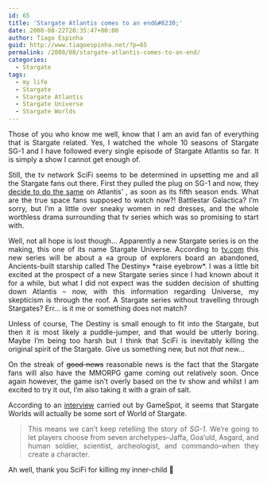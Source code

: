 ```yaml
---
id: 65
title: 'Stargate Atlantis comes to an end&#8230;'
date: 2008-08-22T20:35:47+00:00
author: Tiago Espinha
guid: http://www.tiagoespinha.net/?p=65
permalink: /2008/08/stargate-atlantis-comes-to-an-end/
categories:
  - Stargate
tags:
  - my life
  - Stargate
  - Stargate Atlantis
  - Stargate Universe
  - Stargate Worlds
---
```

<p style="text-align: justify;">
  Those of you who know me well, know that I am an avid fan of everything that is Stargate related. Yes, I watched the whole 10 seasons of Stargate SG-1 and I have followed every single episode of Stargate Atlantis so far. It is simply a show I cannot get enough of.
</p>

<p style="text-align: justify;">
  Still, the tv network SciFi seems to be determined in upsetting me and all the Stargate fans out there. First they pulled the plug on SG-1 and now, they <a href="http://www.tv.com/story/11569.html?tag=topslot;link;1&om_act=convert&om_clk=topslot" target="_blank">decide to do the same</a> on Atlantis&#8217; , as soon as its fifth season ends. What are the true space fans supposed to watch now?! Battlestar Galactica? I&#8217;m sorry, but I&#8217;m a little over sneaky women in red dresses, and the whole worthless drama surrounding that tv series which was so promising to start with.
</p>

<p style="text-align: justify;">
  Well, not all hope is lost though&#8230; Apparently a new Stargate series is on the making, this one of its name Stargate Universe. According to <a href="http://www.tv.com/story/11571.html?tag=topslot;link;0&om_act=convert&om_clk=topslot" target="_blank">tv.com</a> this new series will be about a «a group of explorers board an abandoned, Ancients-built starship called The Destiny» *raise eyebrow*. I was a little bit excited at the prospect of a new Stargate series since I had known about it for a while, but what I did not expect was the sudden decision of shutting down Atlantis &#8211; now, with this information regarding Universe, my skepticism is through the roof. A Stargate series without travelling through Stargates? Err&#8230; is it me or something does not match?
</p>

<p style="text-align: justify;">
  Unless of course, The Destiny is small enough to fit into the Stargate, but then it is most likely a puddle-jumper, and that would be utterly boring. Maybe I&#8217;m being too harsh but I think that SciFi is inevitably killing the original spirit of the Stargate. Give us something new, but not <em>that</em> new&#8230;
</p>

<p style="text-align: justify;">
  On the streak of <span style="text-decoration: line-through;">good news</span> reasonable news is the fact that the Stargate fans will also have the MMORPG game coming out relatively soon. Once again however, the game isn&#8217;t overly based on the tv show and whilst I am excited to try it out, I&#8217;m also taking it with a grain of salt.
</p>

<p style="text-align: justify;">
  According to an <a href="http://www.gamespot.com/pc/rpg/stargateworlds/news.html?sid=6184182&mode=previews" target="_blank">interview</a> carried out by GameSpot, it seems that Stargate Worlds will actually be some sort of World of Stargate.
</p>

> <p style="text-align: justify;">
>   This means we can&#8217;t keep retelling the story of <em>SG-1</em>. We&#8217;re going to let players choose from seven archetypes&#8211;Jaffa, Goa&#8217;uld, Asgard, and human soldier, scientist, archeologist, and commando&#8211;when they create a character.
> </p>

<p style="text-align: justify;">
  Ah well, thank you SciFi for killing my inner-child 🙁
</p>